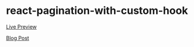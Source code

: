 # react-pagination-with-custom-hook

[Live Preview](https://apps.damirpristav.com/react-pagination)

[Blog Post](https://codingfromscratch.dev/reactjs-pagination-using-custom-hook/)